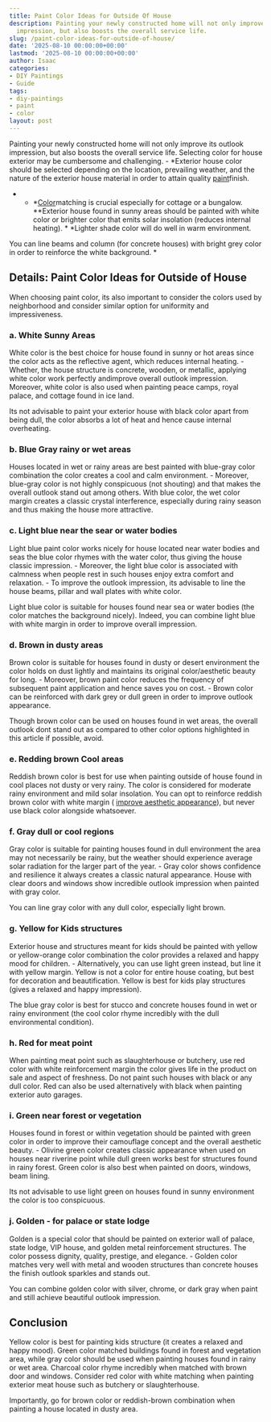 ```yaml
---
title: Paint Color Ideas for Outside Of House
description: Painting your newly constructed home will not only improve its outlook
  impression, but also boosts the overall service life.
slug: /paint-color-ideas-for-outside-of-house/
date: '2025-08-10 00:00:00+00:00'
lastmod: '2025-08-10 00:00:00+00:00'
author: Isaac
categories:
- DIY Paintings
- Guide
tags:
- diy-paintings
- paint
- color
layout: post
---
```

Painting your newly constructed home will not only improve its outlook impression, but also boosts the overall service life. Selecting color for house exterior may be cumbersome and challenging. - *Exterior house color should be selected depending on the location, prevailing weather, and the nature of the exterior house material in order to attain quality [paint](https://pestpolicy.com/airless-paint-sprayer-tips/)finish.

* - *[Color](https://pestpolicy.com/paint-colors-to-brighten-a-dark-room/)matching is crucial especially for cottage or a bungalow. **Exterior house found in sunny areas should be painted with white color or brighter color that emits solar insolation (reduces internal heating). * *Lighter shade color will do well in warm environment.

You can line beams and column (for concrete houses) with bright grey color in order to reinforce the white background. *

##  Details: Paint Color Ideas for Outside of House

When choosing paint color, its also important to consider the colors used by neighborhood and consider similar option for uniformity and impressiveness.

###  a. White  Sunny Areas

White color is the best choice for house found in sunny or hot areas since the color acts as the reflective agent, which reduces internal heating. - Whether, the house structure is concrete, wooden, or metallic, applying white color work perfectly andimprove overall outlook impression. Moreover, white color is also used when painting peace camps, royal palace, and cottage found in ice land.

Its not advisable to paint your exterior house with black color apart from being dull, the color absorbs a lot of heat and hence cause internal overheating.

###  b. Blue Gray  rainy or wet areas

Houses located in wet or rainy areas are best painted with blue-gray color combination the color creates a cool and calm environment. - Moreover, blue-gray color is not highly conspicuous (not shouting) and that makes the overall outlook stand out among others. With blue color, the wet color margin creates a classic crystal interference, especially during rainy season and thus making the house more attractive.

###  c. Light blue  near the sear or water bodies

Light blue paint color works nicely for house located near water bodies and seas the blue color rhymes with the water color, thus giving the house classic impression. - Moreover, the light blue color is associated with calmness when people rest in such houses enjoy extra comfort and relaxation. - To improve the outlook impression, its advisable to line the house beams, pillar and wall plates with white color.

Light blue color is suitable for houses found near sea or water bodies (the color matches the background nicely). Indeed, you can combine light blue with white margin in order to improve overall impression.

###  d. Brown  in dusty areas

Brown color is suitable for houses found in dusty or desert environment the color holds on dust lightly and maintains its original color/aesthetic beauty for long. - Moreover, brown paint color reduces the frequency of subsequent paint application and hence saves you on cost. - Brown color can be reinforced with dark grey or dull green in order to improve outlook appearance.

Though brown color can be used on houses found in wet areas, the overall outlook dont stand out as compared to other color options highlighted in this article if possible, avoid.

###  e. Redding brown  Cool areas

Reddish brown color is best for use when painting outside of house found in cool places not dusty or very rainy. The color is considered for moderate rainy environment and mild solar insolation. You can opt to reinforce reddish brown color with white margin ( [improve aesthetic appearance](https://pestpolicy.com/how-to-paint-popcorn-ceiling/)), but never use black color alongside whatsoever.

###  f. Gray  dull or cool regions

Gray color is suitable for painting houses found in dull environment the area may not necessarily be rainy, but the weather should experience average solar radiation for the larger part of the year. - Gray color shows confidence and resilience it always creates a classic natural appearance. House with clear doors and windows show incredible outlook impression when painted with gray color.

You can line gray color with any dull color, especially light brown.

###  g. Yellow  for Kids structures

Exterior house and structures meant for kids should be painted with yellow or yellow-orange color combination the color provides a relaxed and happy mood for children. - Alternatively, you can use light green instead, but line it with yellow margin. Yellow is not a color for entire house coating, but best for decoration and beautification. Yellow is best for kids play structures (gives a relaxed and happy impression).

The blue gray color is best for stucco and concrete houses found in wet or rainy environment (the cool color rhyme incredibly with the dull environmental condition).

###  h. Red  for meat point

When painting meat point such as slaughterhouse or butchery, use red color with white reinforcement margin the color gives life in the product on sale and aspect of freshness. Do not paint such houses with black or any dull color. Red can also be used alternatively with black when painting exterior auto garages.

###  i. Green  near forest or vegetation

Houses found in forest or within vegetation should be painted with green color in order to improve their camouflage concept and the overall aesthetic beauty. - Olivine green color creates classic appearance when used on houses near riverine point while dull green works best for structures found in rainy forest. Green color is also best when painted on doors, windows, beam lining.

Its not advisable to use light green on houses found in sunny environment the color is too conspicuous.

###  j. Golden - for palace or state lodge

Golden is a special color that should be painted on exterior wall of palace, state lodge, VIP house, and golden metal reinforcement structures. The color possess dignity, quality, prestige, and elegance. - Golden color matches very well with metal and wooden structures than concrete houses the finish outlook sparkles and stands out.

You can combine golden color with silver, chrome, or dark gray when paint and still achieve beautiful outlook impression.

##  Conclusion

Yellow color is best for painting kids structure (it creates a relaxed and happy mood). Green color matched buildings found in forest and vegetation area, while gray color should be used when painting houses found in rainy or wet area. Charcoal color rhyme incredibly when matched with brown door and windows. Consider red color with white matching when painting exterior meat house such as butchery or slaughterhouse.

Importantly, go for brown color or reddish-brown combination when painting a house located in dusty area.